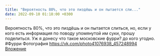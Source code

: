 ```yaml
---
title: "Вероятность 80%, что это пиздёшь и он пытается сли..."
date: 2022-09-10 01:18:00 +0300
---
```


Вероятность 80%, что это пиздёшь и он пытается слиться, но, если у кого есть информация по поводу упомянутой им суки, прошу поделиться. Уж я донесу что такое московские фурри? до кого угодно.
#Фурри
Фотография
<a class="vk-attach" href="https://vk.com/photo41076938_457248994">https://vk.com/photo41076938_457248994</a>
<a class="vk-attach" href="https://vk.com/photo41076938_457248994">Вложение</a>
